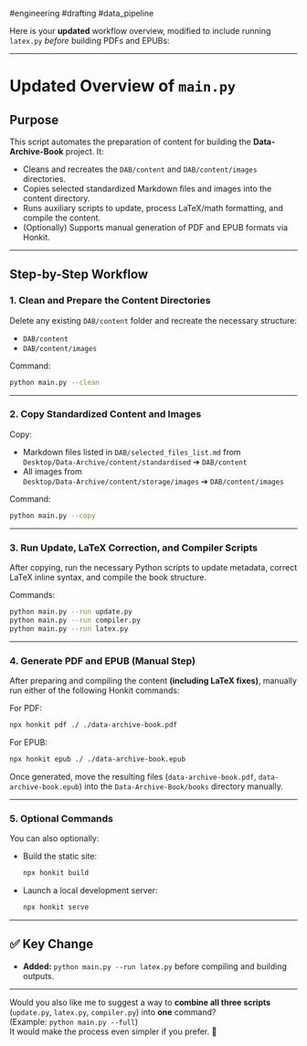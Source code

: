 #engineering #drafting #data_pipeline

Here is your **updated** workflow overview, modified to include running `latex.py` *before* building PDFs and EPUBs:

---

# Updated Overview of `main.py`

## Purpose
This script automates the preparation of content for building the **Data-Archive-Book** project. It:

- Cleans and recreates the `DAB/content` and `DAB/content/images` directories.
- Copies selected standardized Markdown files and images into the content directory.
- Runs auxiliary scripts to update, process LaTeX/math formatting, and compile the content.
- (Optionally) Supports manual generation of PDF and EPUB formats via Honkit.

---

## Step-by-Step Workflow

### 1. Clean and Prepare the Content Directories
Delete any existing `DAB/content` folder and recreate the necessary structure:
- `DAB/content`
- `DAB/content/images`

Command:
```bash
python main.py --clean
```

---

### 2. Copy Standardized Content and Images
Copy:
- Markdown files listed in `DAB/selected_files_list.md` from  
  `Desktop/Data-Archive/content/standardised` ➔ `DAB/content`
- All images from  
  `Desktop/Data-Archive/content/storage/images` ➔ `DAB/content/images`

Command:
```bash
python main.py --copy
```

---

### 3. Run Update, LaTeX Correction, and Compiler Scripts
After copying, run the necessary Python scripts to update metadata, correct LaTeX inline syntax, and compile the book structure.

Commands:
```bash
python main.py --run update.py
python main.py --run compiler.py
python main.py --run latex.py   
```

---

### 4. Generate PDF and EPUB (Manual Step)
After preparing and compiling the content **(including LaTeX fixes)**, manually run either of the following Honkit commands:

For PDF:
```bash
npx honkit pdf ./ ./data-archive-book.pdf
```

For EPUB:
```bash
npx honkit epub ./ ./data-archive-book.epub
```

Once generated, move the resulting files (`data-archive-book.pdf`, `data-archive-book.epub`) into the `Data-Archive-Book/books` directory manually.

---

### 5. Optional Commands
You can also optionally:

- Build the static site:
  ```bash
  npx honkit build
  ```
- Launch a local development server:
  ```bash
  npx honkit serve
  ```

---

## ✅ Key Change
- **Added:** `python main.py --run latex.py` before compiling and building outputs.

---

Would you also like me to suggest a way to **combine all three scripts** (`update.py`, `latex.py`, `compiler.py`) into **one** command?  
(Example: `python main.py --full`)  
It would make the process even simpler if you prefer. 🚀